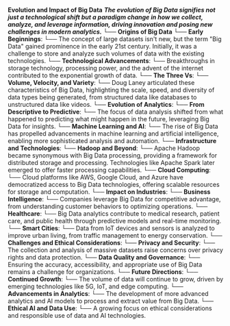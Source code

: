 **Evolution and Impact of Big Data**
                ***The evolution of Big Data signifies not just a technological shift but a paradigm change in how we collect, analyze, and leverage information, driving innovation and posing new challenges in modern analytics.***
    └── **Origins of Big Data**
        └── **Early Beginnings**: 
            └── The concept of large datasets isn't new, but the term "Big Data" gained prominence in the early 21st century. Initially, it was a challenge to store and analyze such volumes of data with the existing technologies.
        └── **Technological Advancements**: 
            └── Breakthroughs in storage technology, processing power, and the advent of the internet contributed to the exponential growth of data.
    └── **The Three Vs**: 
        └── **Volume, Velocity, and Variety**: 
            └── Doug Laney articulated these characteristics of Big Data, highlighting the scale, speed, and diversity of data types being generated, from structured data like databases to unstructured data like videos.
    └── **Evolution of Analytics**:
        └── **From Descriptive to Predictive**: 
            └── The focus of data analysis shifted from what happened to predicting what might happen in the future, leveraging Big Data for insights.
        └── **Machine Learning and AI**: 
            └── The rise of Big Data has propelled advancements in machine learning and artificial intelligence, enabling more sophisticated analysis and automation.
    └── **Infrastructure and Technologies**:
        └── **Hadoop and Beyond**: 
            └── Apache Hadoop became synonymous with Big Data processing, providing a framework for distributed storage and processing. Technologies like Apache Spark later emerged to offer faster processing capabilities.
        └── **Cloud Computing**: 
            └── Cloud platforms like AWS, Google Cloud, and Azure have democratized access to Big Data technologies, offering scalable resources for storage and computation.
    └── **Impact on Industries**:
        └── **Business Intelligence**: 
            └── Companies leverage Big Data for competitive advantage, from understanding customer behaviors to optimizing operations.
        └── **Healthcare**: 
            └── Big Data analytics contribute to medical research, patient care, and public health through predictive models and real-time monitoring.
        └── **Smart Cities**: 
            └── Data from IoT devices and sensors is analyzed to improve urban living, from traffic management to energy conservation.
    └── **Challenges and Ethical Considerations**:
        └── **Privacy and Security**: 
            └── The collection and analysis of massive datasets raise concerns over privacy rights and data protection.
        └── **Data Quality and Governance**: 
            └── Ensuring the accuracy, accessibility, and appropriate use of Big Data remains a challenge for organizations.
    └── **Future Directions**:
        └── **Continued Growth**: 
            └── The volume of data will continue to grow, driven by emerging technologies like 5G, IoT, and edge computing.
        └── **Advancements in Analytics**: 
            └── The development of more advanced analytics and AI models to process and extract value from Big Data.
        └── **Ethical AI and Data Use**: 
            └── A growing focus on ethical considerations and responsible use of data and AI technologies.

